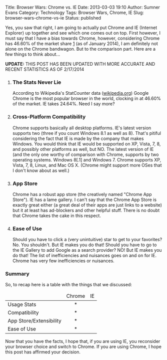 Title: Browser Wars: Chrome vs. IE
Date: 2013-03-03 19:10
Author: Sumner Evans
Category: Technology
Tags: Browser Wars, Chrome, IE
Slug: browser-wars-chrome-vs-ie
Status: published

Yes, you saw that right, I am going to actually put Chrome and IE (Internet
Explorer) up together and see which one comes out on top.  First however, I must
say that I have a bias towards Chrome, however, considering Chrome has 46.60% of
the market share
[1](http://en.wikipedia.org/wiki/Usage_share_of_web_browsers#Summary_table) (as
of January 2014), I am definitely not alone on the Chrome bandwagon.  But to the
comparison part. Here are a few things to think about...

**UPDATE:** THIS POST HAS BEEN UPDATED WITH MORE ACCURATE AND RECENT STATISTICS
AS OF 2/17/2014

1.  ### The Stats Never Lie

    According to Wikipedia's StatCounter data
    ([wikipedia.org](http://en.wikipedia.org/wiki/Usage_share_of_web_browsers#Summary_table))
    Google Chrome is the most popular browser in the world, clocking in at
    46.60% of the market. IE takes 24.64%. Need I say more?

2.  ### Cross-Platform Compatibility

    Chrome supports basically all desktop platforms. IE's latest version
    supports two (three if you count Windows 8.1 as well as 8). That's pitiful
    considering the fact that IE is made by the company that makes Windows. You
    would think that IE would be supported on XP, Vista, 7, 8, and possibly
    other platforms as well, but NO. The latest version of IE (and the only one
    worthy of comparison with Chrome, supports by two operating systems. Windows
    8\[.1\] and Windows 7. Chrome supports XP, Vista, 7, 8, Linux, and Mac OS X.
    (Chrome might support more OSes that I don't know about as well.)

3.  ### App Store

    Chrome has a robust app store (the creatively named "Chrome App Store"). IE
    has a lame gallery. I can't say that the Chrome App Store is exactly great
    either (a great deal of their apps are just links to a website) but it at
    least has ad-blockers and other helpful stuff. There is no doubt that Chrome
    takes the cake in this respect.

4.  ### Ease of Use

    Should you have to click a (very unintuitive) star to get to your favorites?
    No. You shouldn't. But IE makes you do that! Should you have to go to the IE
    Gallery to add Google as a search provider? NO!  But IE makes you do that!
    The list of inefficiencies and nuisances goes on and on for IE. Chrome has
    very few inefficiencies or nuisances.

### Summary

So, to recap here is a table with the things that we discussed:

<table>
  <thead>
    <tr>
      <td></td>
      <td>Chrome</td>
      <td>IE</td>
    </tr>
  </thead>
  <tbody>
    <tr>
      <td>Usage Stats</td>
      <td align="center">*</td>
      <td></td>
    </tr>
    <tr>
      <td>Compatibility</td>
      <td align="center">*</td>
      <td></td>
    </tr>
    <tr>
      <td>App Store/Extensibility</td>
      <td align="center">*</td>
      <td></td>
    </tr>
    <tr>
      <td>Ease of Use</td>
      <td align="center">*</td>
      <td></td>
    </tr>
  </tbody>
</table>

Now that you have the facts, I hope that, if you are using IE, you reconsider
your browser choice and switch to Chrome. If you are using Chrome, I hope this
post has affirmed your decision.
